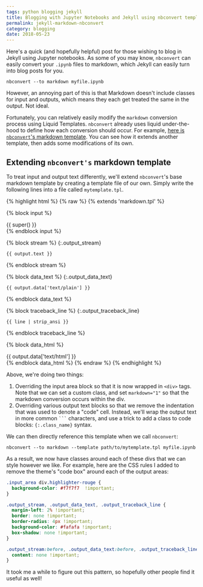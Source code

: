 ```yaml
---
tags: python blogging jekyll
title: Blogging with Jupyter Notebooks and Jekyll using nbconvert templates
permalink: jekyll-markdown-nbconvert
category: blogging
date: 2018-05-23
---
```


Here's a quick (and hopefully helpful) post for those wishing to blog in
Jekyll using Jupyter notebooks. As some of you may know, `nbconvert` can
easily convert your `.ipynb` files to markdown, which Jekyll can easily
turn into blog posts for you.

```
nbconvert --to markdown myfile.ipynb
```

However, an annoying part of this is that Markdown doesn't include classes
for input and outputs, which means they each get treated the same in the
output. Not ideal.

Fortunately, you can relatively easily modify the `markdown` conversion process
using Liquid Templates. `nbconvert` already uses liquid under-the-hood to
define how each conversion should occur. For example,
[here is `nbconvert`'s markdown template](https://github.com/jupyter/nbconvert/blob/master/nbconvert/templates/markdown.tpl).
You can see how it extends another template, then adds some modifications of
its own.

## Extending `nbconvert's` markdown template

To treat input and output text differently, we'll extend `nbconvert`'s base
markdown template by creating a template file of our own. Simply write the
following lines into a file called `mytemplate.tpl`.

{% highlight html %}
{% raw %}
  {% extends 'markdown.tpl' %}

  <!-- Add Div for input area -->
  {% block input %}
  <div class="input_area" markdown="1">
  {{ super() }}
  </div>
  {% endblock input %}

  <!-- Remove indentations for output text and add div classes  -->
  {% block stream %}
  {:.output_stream}
  ```
  {{ output.text }}
  ```
  {% endblock stream %}


  {% block data_text %}
  {:.output_data_text}
  ```
  {{ output.data['text/plain'] }}
  ```
  {% endblock data_text %}


  {% block traceback_line  %}
  {:.output_traceback_line}
  ```
  {{ line | strip_ansi }}
  ```
  {% endblock traceback_line  %}

  <!-- Tell Jekyll not to render HTML output blocks as markdown -->
  {% block data_html %}
  <div markdown="0">
  {{ output.data['text/html'] }}
  </div>
  {% endblock data_html %}
{% endraw %}
{% endhighlight %}

Above, we're doing two things:

1. Overriding the input area block so that it is now wrapped in `<div>` tags.
   Note that we can set a custom class, and set `markdown="1"` so that the
   markdown conversion occurs within the div.
2. Overriding various output text blocks so that we remove the indentation
   that was used to denote a "code" cell. Instead, we'll wrap the output text
   in more common ```` ``` ```` characters, and use a trick to add a class to
   code blocks: `{:.class_name}` syntax.

We can then directly reference this template when we call `nbconvert`:

```
nbconvert --to markdown --template path/to/mytemplate.tpl myfile.ipynb
```

As a result, we now have classes around each of these divs that we can style
however we like. For example, here are the CSS rules I added to remove the
theme's "code box" around each of the output areas:

```css
.input_area div.highlighter-rouge {
  background-color: #f7f7f7  !important;
}

.output_stream, .output_data_text, .output_traceback_line {
  margin-left: 2% !important;
  border: none !important;
  border-radius: 4px !important;
  background-color: #fafafa !important;
  box-shadow: none !important;
}

.output_stream:before, .output_data_text:before, .output_traceback_line:before{
  content: none !important;
}
```

It took me a while to figure out this pattern, so hopefully other people find
it useful as well!
